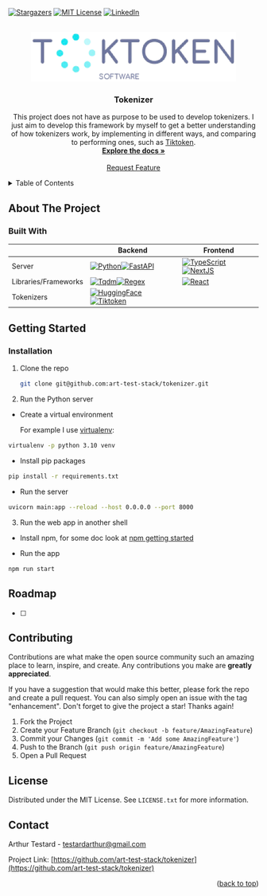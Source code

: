 <!-- Template source: See: https://github.com/othneildrew/Best-README-Template -->
<a id="readme-top"></a>

[![Stargazers][stars-shield]][stars-url]
[![MIT License][license-shield]][license-url]
[![LinkedIn][linkedin-shield]](https://www.linkedin.com/in/arthur-testard/)


<!-- PROJECT LOGO -->
<br />
<div align="center">
  <a href="https://github.com/art-test-stack/tokenizer">
    <img src="rsc/logo.jpg" alt="Logo" height="100">
  </a>

<h3 align="center">Tokenizer</h3>

  <p align="center">
    This project does not have as purpose to be used to develop tokenizers. I just aim to develop this framework by myself to get a better understanding of how tokenizers work, by implementing in different ways, and comparing to performing ones, such as <a href="https://github.com/openai/tiktoken">Tiktoken</a>.
    <br />
    <a href="https://github.com/art-test-stack/tokenizer"><strong>Explore the docs »</strong></a>
    <br />
    <br />
    <a href="https://github.com/art-test-stack/tokenizer/issues/new?labels=enhancement&template=feature-request---.md">Request Feature</a>
  </p>
</div>



<!-- TABLE OF CONTENTS -->
<details>
  <summary>Table of Contents</summary>
  <ol>
    <li>
      <a href="#about-the-project">About The Project</a>
      <ul>
        <!-- <li><a href="#the-implementation">The implementation</a></li> -->
        <li><a href="#built-with">Built With</a></li>
      </ul>
    </li>
    <li>
      <a href="#getting-started">Getting Started</a>
      <ul>
        <li><a href="#installation">Installation</a></li>
        <!-- <li><a href="#create-a-dataset">Create a dataset</a></li>
        <li><a href="#create-a-model">Create a model</a></li>
        <li><a href="#train-the-model">Train the model</a></li> -->
      </ul>
    </li>
    <li><a href="#usage">Usage</a></li>
    <li><a href="#roadmap">Roadmap</a></li>
    <li><a href="#contributing">Contributing</a></li>
    <li><a href="#license">License</a></li>
    <li><a href="#contact">Contact</a></li>
  </ol>
</details>



<!-- ABOUT THE PROJECT -->
## About The Project

<!-- ### The implementation-->

### Built With

||Backend|Frontend|
|-|-|-|
|Server|[![Python][Python]][Python-url][![FastAPI][FastAPI]][FastAPI-url]|[![TypeScript][TypeScript]][TypeScript-url][![NextJS][NextJS]][NextJS-url]
|Libraries/Frameworks|[![Tqdm][Tqdm]][Tqdm-url][![Regex][Regex]][Regex-url]|[![React][React]][React-url]|
|Tokenizers|[![HuggingFace][HuggingFace]][HuggingFace-url][![Tiktoken][Tiktoken]][Tiktoken-url]|



<!-- GETTING STARTED -->
## Getting Started

### Installation

1. Clone the repo
   ```sh
   git clone git@github.com:art-test-stack/tokenizer.git
   ```
2. Run the Python server

  - Create a virtual environment
    
    For example I use [virtualenv](https://virtualenv.pypa.io/en/latest/):
   ```sh
   virtualenv -p python 3.10 venv
   ```
  
  - Install pip packages
   ```sh
   pip install -r requirements.txt
   ```
  
  - Run the server
  <!-- ```sh
  python main.py
  ``` -->
  ```sh
  uvicorn main:app --reload --host 0.0.0.0 --port 8000
  ```
3. Run the web app in another shell

  - Install npm, for some doc look at [npm getting started](https://docs.npmjs.com/)

  - Run the app
  ```sh
  npm run start
  ```


<!-- ## Usage

This framework permits to easily create a neural network without coding, and to train it on any data. So, anyone who want to create a neural network but don't know how to code can use it as a first step to see how neural nets work !

However, I don't recommand it it's better to code lol.
 -->


<!-- ROADMAP -->
## Roadmap

- [ ] 

<!-- See the [open issues](https://github.com/art-test-stack/tokenizer/issues) for a full list of proposed features (and known issues). -->

<!-- <p align="right">(<a href="#readme-top">back to top</a>)</p> -->

<!-- CONTRIBUTING -->
## Contributing

Contributions are what make the open source community such an amazing place to learn, inspire, and create. Any contributions you make are **greatly appreciated**.

If you have a suggestion that would make this better, please fork the repo and create a pull request. You can also simply open an issue with the tag "enhancement".
Don't forget to give the project a star! Thanks again!

1. Fork the Project
2. Create your Feature Branch (`git checkout -b feature/AmazingFeature`)
3. Commit your Changes (`git commit -m 'Add some AmazingFeature'`)
4. Push to the Branch (`git push origin feature/AmazingFeature`)
5. Open a Pull Request

<!-- <p align="right">(<a href="#readme-top">back to top</a>)</p> -->

<!-- LICENSE -->
## License

Distributed under the MIT License. See `LICENSE.txt` for more information.

<!-- <p align="right">(<a href="#readme-top">back to top</a>)</p> -->



<!-- CONTACT -->
## Contact

Arthur Testard - testardarthur@gmail.com

Project Link: [https://github.com/art-test-stack/tokenizer](https://github.com/art-test-stack/tokenizer)

<p align="right">(<a href="#readme-top">back to top</a>)</p>



<!-- MARKDOWN LINKS & IMAGES -->
[contributors-shield]: https://img.shields.io/github/contributors/art-test-stack/tokenizer.svg?style=for-the-badge
[contributors-url]: https://github.com/art-test-stack/tokenizer/graphs/contributors
[forks-shield]: https://img.shields.io/github/forks/art-test-stack/tokenizer.svg?style=for-the-badge
[forks-url]: https://github.com/art-test-stack/tokenizer/network/members
[stars-shield]: https://img.shields.io/github/stars/art-test-stack/tokenizer.svg?style=for-the-badge
[stars-url]: https://github.com/art-test-stack/tokenizer/stargazers
[issues-shield]: https://img.shields.io/github/issues/art-test-stack/tokenizer.svg?style=for-the-badge
[issues-url]: https://github.com/art-test-stack/tokenizer/issues
[license-shield]: https://img.shields.io/github/license/art-test-stack/tokenizer.svg?style=for-the-badge
[license-url]: https://github.com/art-test-stack/tokenizer/blob/master/LICENSE.txt
[linkedin-shield]: https://img.shields.io/badge/-LinkedIn-black.svg?style=for-the-badge&logo=linkedin&colorB=555
[linkedin-url]: https://linkedin.com/in/arthur-testard
[product-screenshot]: images/screenshot.png
[Python]: https://img.shields.io/badge/python-3670A0?style=for-the-badge&logo=python&logoColor=ffdd54
[Python-url]: https://www.python.org/
[TypeScript]: https://img.shields.io/badge/TypeScript-3178C6?style=for-the-badge&logo=typescript&logoColor=white
[TypeScript-url]: https://www.typescriptlang.org/
[NodeJS]: https://img.shields.io/badge/Node.js-339933?style=for-the-badge&logo=node.js&logoColor=white
[NodeJS-url]: https://nodejs.org/en
[NextJS]: https://img.shields.io/badge/next.js-000000?style=for-the-badge&logo=nextdotjs&logoColor=white
[NextJS-url]: https://nextjs.org/
[FastAPI]: https://img.shields.io/badge/fastapi-%23013243.svg?style=for-the-badge&logo=fastapi&logoColor=white
[FastAPI-url]: https://fastapi.tiangolo.com/
[HuggingFace]: https://img.shields.io/badge/%F0%9F%A4%97%20Hugging%20Face-white?style=for-the-badge
[HuggingFace-url]: https://huggingface.co/docs
[Tiktoken]: https://img.shields.io/badge/tiktoken-20232A?style=for-the-badge&logo=tiktoken&logoColor=61DAFB
[Tiktoken-url]: https://github.com/openai/tiktoken
[React]: https://shields.io/badge/react-black?logo=react&style=for-the-badge
[React-url]: https://react.dev/
[Tqdm]: https://img.shields.io/badge/tqdm-35495E?style=for-the-badge
[Tqdm-url]: https://tqdm.github.io/
[Regex]: https://img.shields.io/badge/regex-35495E?style=for-the-badge
[Regex-url]: https://github.com/mrabarnett/mrab-regex